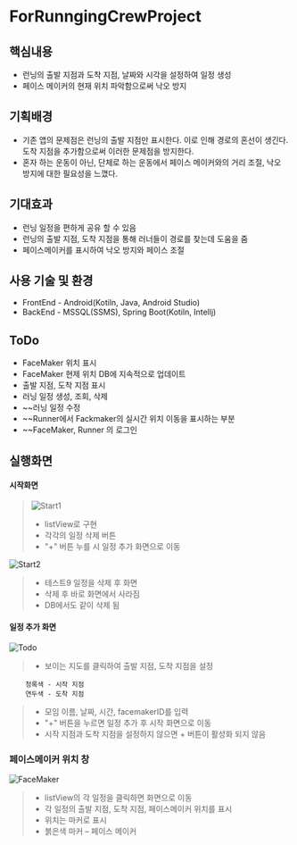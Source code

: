 # ForRunngingCrewProject

## 핵심내용

 * 런닝의 출발 지점과 도착 지점, 날짜와 시각을 설정하여 일정 생성
 * 페이스 메이커의 현재 위치 파악함으로써 낙오 방지

## 기획배경

* 기존 앱의 문제점은 런닝의 출발 지점만 표시한다. 이로 인해 경로의  혼선이 생긴다. 도착 지점을 추가함으로써 이러한 문제점을 방지한다.     
* 혼자 하는 운동이 아닌, 단체로 하는 운동에서 페이스 메이커와의 
    거리 조절, 낙오 방지에 대한 필요성을 느꼈다.

## 기대효과

* 런닝 일정을 편하게 공유 할 수 있음
* 런닝의 출발 지점, 도착 지점을 통해 러너들이 경로를 찾는데 도움을 줌
* 페이스메이커를 표시하여 낙오 방지와 페이스 조절

## 사용 기술 및 환경

* FrontEnd - Android(Kotiln, Java, Android Studio)
* BackEnd - MSSQL(SSMS), Spring Boot(Kotiln, Intellj) 

## ToDo

* FaceMaker 위치 표시
* FaceMaker 현제 위치 DB에 지속적으로 업데이트
* 출발 지점, 도착 지점 표시
* 러닝 일정 생성, 조회, 삭제
* ~~러닝 일정 수정
* ~~Runner에서 Fackmaker의 실시간 위치 이동을 표시하는 부분
* ~~FaceMaker, Runner 의 로그인

## 실행화면

#### 시작화면 
> ![Start1](https://user-images.githubusercontent.com/46432795/70387648-06c7fc80-19eb-11ea-95bc-d196b0171f4c.png)
> * listView로 구현
> * 각각의 일정 삭제 버튼  
> * "+" 버튼 누를 시 일정 추가 화면으로 이동 
 
![Start2](https://user-images.githubusercontent.com/46432795/70387804-ef8a0e80-19ec-11ea-959c-e1f1b9e54973.png)
> * 테스트9 일정을 삭제 후 화면
> * 삭제 후 바로 화면에서 사라짐
> * DB에서도 같이 삭제 됨

#### 일정 추가 화면

![Todo](https://user-images.githubusercontent.com/46432795/70389078-e5bcd700-19fd-11ea-9d3e-a10e890c8b15.png)

> * 보이는 지도를 클릭하여 출발 지점, 
    도착 지점을 설정

        청록색 - 시작 지점 
        연두색 - 도착 지점
> * 모임 이름, 날짜, 시간, facemakerID를 입력
> * "+" 버튼을 누르면 일정 추가 후 시작 화면으로 이동
> * 시작 지점과 도착 지점을 설정하지 않으면 
    + 버튼이 활성화 되지 않음 

### 페이스메이커 위치 창

![FaceMaker](https://user-images.githubusercontent.com/46432795/70389112-33394400-19fe-11ea-991c-f37cfb0ce6df.png)

> * listView의 각 일정을 클릭하면 화면으로 이동
> * 각 일정의 출발 지점, 도착 지점, 페이스메이커 위치를 표시
> * 위치는 마커로 표시
> * 붉은색 마커 – 페이스 메이커



